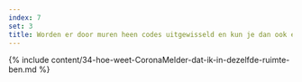 ```yaml
---
index: 7
set: 3
title: Worden er door muren heen codes uitgewisseld en kun je dan ook een melding krijgen?
---
```

{% include content/34-hoe-weet-CoronaMelder-dat-ik-in-dezelfde-ruimte-ben.md %}
